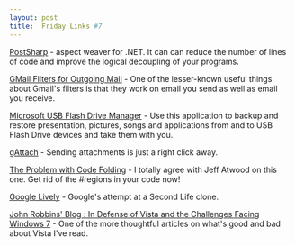 ```yaml
---
layout: post
title:  Friday Links #7
---
```

[PostSharp](http://www.postsharp.org/) - aspect weaver for .NET. It can can reduce the number of lines of code and improve the logical decoupling of your programs.

[GMail Filters for Outgoing Mail](http://lifehacker.com/397838/useful-gmail-filters-for-outgoing-email) - One of the lesser-known useful things about Gmail's filters is that they work on email you send as well as email you receive.

[Microsoft USB Flash Drive Manager](http://www.microsoft.com/downloads/details.aspx?FamilyId=94991901-BFC4-485E-BCAE-C9DF0ACCDAAE&displaylang=en) - Use this application to backup and restore presentation, pictures, songs and applications from and to USB Flash Drive devices and take them with you.

[gAttach](http://www.downloadsquad.com/2008/07/08/sending-attachments-is-just-a-right-click-away-gattach/) - Sending attachments is just a right click away.

[The Problem with Code Folding](http://www.codinghorror.com/blog/archives/001147.html) - I totally agree with Jeff Atwood on this one. Get rid of the #regions in your code now!

[Google Lively](http://www.lively.com/html/landing.html) - Google's attempt at a Second Life clone.

[John Robbins' Blog : In Defense of Vista and the Challenges Facing Windows 7](http://www.wintellect.com/CS/blogs/jrobbins/archive/2008/07/10/in-defense-of-vista-and-the-challenges-facing-windows-7.aspx) - One of the more thoughtful articles on what's good and bad about Vista I've read.
